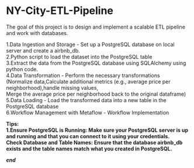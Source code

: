# NY-City-ETL-Pipeline
The goal of this project is to design and implement a scalable ETL pipeline and work with databases.

1.Data Ingestion and Storage - Set up a PostgreSQL database on local server and create a airbnb_db.<Br>
2.Python script to load the dataset into the PostgreSQL table<br>
3.Extract the data from the PostgreSQL database using SQLAlchemy using python code.<br>
4.Data Transformation - Perform the necessary transformations<br>
(Normalize data,Calculate additional metrics (e.g., average price per neighborhood),handle missing values,<br>
Merge the average price per neighborhood back to the original dataframe)<br>
5.Data Loading - Load the transformed data into a new table in the PostgreSQL database<br>
6.Workflow Management with Metaflow - Workflow Implementation<br>

<b>Tips<b>:<br>
1.Ensure PostgreSQL is Running: Make sure your PostgreSQL server is up and running and that you can connect to it using your credentials.<br>
Check Database and Table Names: Ensure that the database airbnb_db exists and the table names match what you created in PostgreSQL. <br>

***end***
